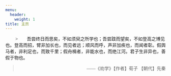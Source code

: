 ```yaml
---
menu:
  header:
    weight: 1
title: 主页
---
```


<font face="思源宋体 CN" >
　　
>　　吾尝终日而思矣，不如须臾之所学也；吾尝跂而望矣，不如登高之博见也。登高而招，臂非加长也，而见者远；顺风而呼，声非加疾也，而闻者彰。假舆马者，非利足也，而致千里；假舟楫者，非能水也，而绝江河。君子生非异也，善假于物也。



>  <p align="right">——《劝学》【作者】荀子 【朝代】先秦</p></font>

